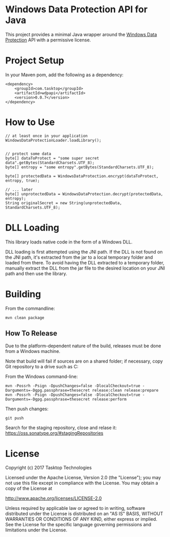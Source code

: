Windows Data Protection API for Java
====================================

This project provides a minimal Java wrapper around the [Windows Data Protection](https://msdn.microsoft.com/en-us/library/ms995355.aspx) API with a permissive license.  

Project Setup
=============

In your Maven pom, add the following as a dependency:

````
<dependency>
    <groupId>com.tasktop</groupId>
    <artifactId>wdpapi</artifactId>
    <version>0.0.7</version>
</dependency>
````

How to Use
==========

````
// at least once in your application
WindowsDataProtectionLoader.loadLibrary();


// protect some data
byte[] dataToProtect = "some super secret data".getBytes(StandardCharsets.UTF_8);
byte[] entropy = "some entropy".getBytes(StandardCharsets.UTF_8);

byte[] protectedData = WindowsDataProtection.encrypt(dataToProtect, entropy, true);

// ... later
byte[] unprotectedData = WindowsDataProtection.decrypt(protectedData, entropy);
String originalSecret = new String(unprotectedData, StandardCharsets.UTF_8);
````

DLL Loading
===========

This library loads native code in the form of a Windows DLL.

DLL loading is first attempted using the JNI path.  If the DLL is not found on the JNI path, it's extracted from the jar to a local temporary folder and loaded from there.  To avoid having the DLL extracted to a temporary folder, manually extract the DLL from the jar file to the desired location on your JNI path and then use the library.

Building
========

From the commandline:

`mvn clean package`

How To Release
--------------

Due to the platform-dependent nature of the build, releases must be done from a Windows machine.

Note that build will fail if sources are on a shared folder; if necessary, copy Git repository to a drive such as C:

From the Windows command-line:

````
mvn -Possrh -Psign -DpushChanges=false -DlocalCheckout=true -Darguments=-Dgpg.passphrase=thesecret release:clean release:prepare
mvn -Possrh -Psign -DpushChanges=false -DlocalCheckout=true -Darguments=-Dgpg.passphrase=thesecret release:perform
````

Then push changes:

````
git push
````

Search for the staging repository, close and relase it: https://oss.sonatype.org/#stagingRepositories

License
=======

Copyright (c) 2017 Tasktop Technologies

Licensed under the Apache License, Version 2.0 (the "License"); you may not use this file except in compliance with the License. You may obtain a copy of the License at

http://www.apache.org/licenses/LICENSE-2.0

Unless required by applicable law or agreed to in writing, software distributed under the License is distributed on an "AS IS" BASIS, WITHOUT WARRANTIES OR CONDITIONS OF ANY KIND, either express or implied. See the License for the specific language governing permissions and limitations under the License.
